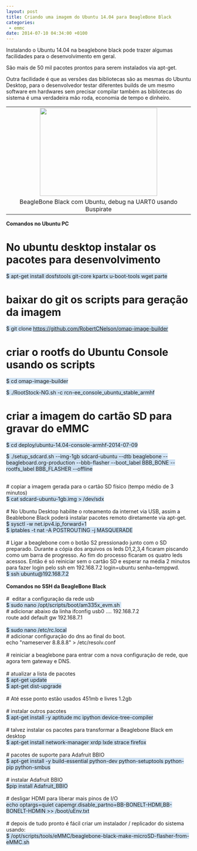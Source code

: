 ```yaml
---
layout: post
title: Criando uma imagem do Ubuntu 14.04 para BeagleBone Black
categories:
 - emmc
date: 2014-07-10 04:34:00 +0100
---
```


Instalando o Ubuntu 14.04 na beaglebone black pode trazer algumas facilidades para o desenvolvimento em geral.   

<a name="more"></a>São mais de 50 mil pacotes prontos para serem instalados via apt-get.  

Outra facilidade é que as versões das bibliotecas são as mesmas do Ubuntu Desktop, para o desenvolvedor testar diferentes builds de um mesmo software em hardwares sem precisar compilar também as bibliotecas do sistema é uma verdadeira mão roda, economia de tempo e dinheiro.  

  

<table align="center" cellpadding="0" cellspacing="0" class="tr-caption-container" style="margin-left: auto; margin-right: auto; text-align: center;"><tbody>
<tr><td style="text-align: center;"><a href="http://4.bp.blogspot.com/-NEP_mLBqKmQ/U74Ge2-KzBI/AAAAAAAAsVg/tCqGBwpxJ2k/s1600/IMG_20140710_001958.jpg" imageanchor="1" style="margin-left: auto; margin-right: auto;"><img border="0" height="240" src="http://4.bp.blogspot.com/-NEP_mLBqKmQ/U74Ge2-KzBI/AAAAAAAAsVg/tCqGBwpxJ2k/s1600/IMG_20140710_001958.jpg" width="320"/></a></td></tr>
<tr><td class="tr-caption" style="text-align: center;">BeagleBone Black com Ubuntu, debug na UART0 usando Buspirate</td></tr>
</tbody></table>

  

__Comandos no Ubuntu PC__  

  

# No ubuntu desktop instalar os pacotes para desenvolvimento  

<span style="background-color: #cfe2f3;">$ apt-get install dosfstools git-core kpartx u-boot-tools wget parte</span>  

  

# baixar do git os scripts para geração da imagem  

<span style="background-color: #cfe2f3;">$ git clone https://github.com/RobertCNelson/omap-image-builder</span>  

  

# criar o rootfs do Ubuntu Console usando os scripts  

<span style="background-color: #cfe2f3;">$ cd&nbsp;omap-image-builder</span>  

<span style="background-color: #cfe2f3;">$ ./RootStock-NG.sh -c rcn-ee\_console\_ubuntu\_stable\_armhf</span>  

  

# criar a imagem do cartão SD para gravar do eMMC  

<span style="background-color: #cfe2f3;">$ cd&nbsp;deploy/ubuntu-14.04-console-armhf-2014-07-09</span>  

<span style="background-color: #cfe2f3;">$ ./setup\_sdcard.sh --img-1gb sdcard-ubuntu --dtb beaglebone --beagleboard.org-production --bbb-flasher --boot\_label BBB\_BONE --rootfs\_label BBB\_FLASHER --offline</span>  

<div>
<br/></div>

<div>
# copiar a imagem gerada para o cartão SD físico (tempo médio de 3 minutos)</div>

<div>
<span style="background-color: #cfe2f3;">$ cat sdcard-ubuntu-1gb.img &gt; /dev/sdx</span><br/>
<br/>
# No Ubuntu Desktop habilite o roteamento da internet via USB, assim a Beablebone Black poderá instalar pacotes remoto diretamente via apt-get.<br/>
<span style="background-color: #cfe2f3;">$ sysctl -w net.ipv4.ip_forward=1</span><br/>
<span style="background-color: #cfe2f3;">$ iptables -t nat -A POSTROUTING -j MASQUERADE</span><br/>
<span style="background-color: #cfe2f3;"><br/></span>
# Ligar a beaglebone com o botão S2 pressionado junto com o SD preparado. Durante a cópia dos arquivos os leds D1,2,3,4 ficaram piscando como um barra de progresso. Ao fim do processo ficaram os quatro leds acessos. Então é só reiniciar sem o cartão SD e esperar na média 2 minutos para fazer login pelo ssh em 192.168.7.2 login=ubuntu senha=temppwd.<br/>
<span style="background-color: #cfe2f3;">$ ssh ubuntu@192.168.7.2</span><br/>
<br/>
<b>Comandos no SSH da BeagleBone Black</b><br/>
<br/>
# &nbsp;editar a configuração da rede usb</div>

<div>
<span style="background-color: #cfe2f3;">$ sudo nano /opt/scripts/boot/am335x_evm.sh&nbsp;</span></div>

<div>
# adicionar abaixo da linha ifconfig usb0 .... 192.168.7.2<br/>
route add default gw 192.168.7.1<br/>
<br/>
<span style="background-color: #cfe2f3;">$ sudo nano /etc/rc.local</span><br/>
# adicionar configuração do dns ao final do boot.<br/>
echo "nameserver 8.8.8.8" &gt; /etc/resolv.conf<br/>
<br/>
# reiniciar a beaglebone para entrar com a nova configuração de rede, que agora tem gateway e DNS.<br/>
<br/>
# atualizar a lista de pacotes<br/>
<span style="background-color: #cfe2f3;">$ apt-get update</span><br/>
<span style="background-color: #cfe2f3;">$ apt-get dist-upgrade</span><br/>
<br/>
# Até esse ponto estão usados 451mb e livres 1.2gb<br/>
<br/>
# instalar outros pacotes<br/>
<span style="background-color: #cfe2f3;">$ apt-get install -y aptitude mc ipython device-tree-compiler</span><br/>
<br/>
# talvez instalar os pacotes para transformar a Beaglebone Black em desktop<br/>
<span style="background-color: #cfe2f3;">$ apt-get install network-manager xrdp lxde strace firefox</span><br/>
<br/>
# pacotes de suporte para Adafruit BBIO<br/>
<span style="background-color: #cfe2f3;">$ apt-get install -y build-essential python-dev python-setuptools python-pip python-smbus</span><br/>
<br/>
# instalar Adafruit BBIO<br/>
<span style="background-color: #cfe2f3;">$pip install Adafruit_BBIO</span><br/>
<br/>
# desligar HDMI para liberar mais pinos de I/O<br/>
<span style="background-color: #cfe2f3;">echo optargs=quiet capemgr.disable_partno=BB-BONELT-HDMI,BB-BONELT-HDMIN &gt;&gt; /boot/uEnv.txt</span><br/>
<br/>
# depois de tudo pronto é fácil criar um instalador / replicador do sistema usando:<br/>
<span style="background-color: #cfe2f3;">$ /opt/scripts/tools/eMMC/beaglebone-black-make-microSD-flasher-from-eMMC.sh</span><br/>
<br/>
<br/>
<br/>
<br/>
<br/></div>